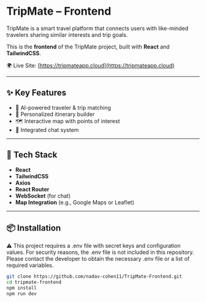 # TripMate – Frontend

TripMate is a smart travel platform that connects users with like-minded travelers sharing similar interests and trip goals.

This is the **frontend** of the TripMate project, built with **React** and **TailwindCSS**.

🌍 Live Site: [https://tripmateapp.cloud](https://tripmateapp.cloud)

---

## ✨ Key Features

- 🤖 AI-powered traveler & trip matching  
- 🧭 Personalized itinerary builder  
- 🗺️ Interactive map with points of interest  
- 💬 Integrated chat system  

---

## 🧱 Tech Stack

- **React**  
- **TailwindCSS**  
- **Axios**  
- **React Router**  
- **WebSocket** (for chat)  
- **Map Integration** (e.g., Google Maps or Leaflet)  

---

## 📦 Installation

⚠️ This project requires a .env file with secret keys and configuration values.
For security reasons, the .env file is not included in this repository.
Please contact the developer to obtain the necessary .env file or a list of required variables.

```bash
git clone https://github.com/nadav-cohen11/TripMate-Frontend.git
cd tripmate-frontend
npm install
npm run dev
```

